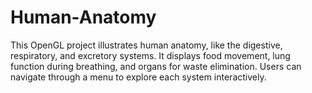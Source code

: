 # Human-Anatomy
This OpenGL project illustrates human anatomy, like the digestive, respiratory, and excretory systems. It displays food movement, lung function during breathing, and organs for waste elimination. Users can navigate through a menu to explore each system interactively.

